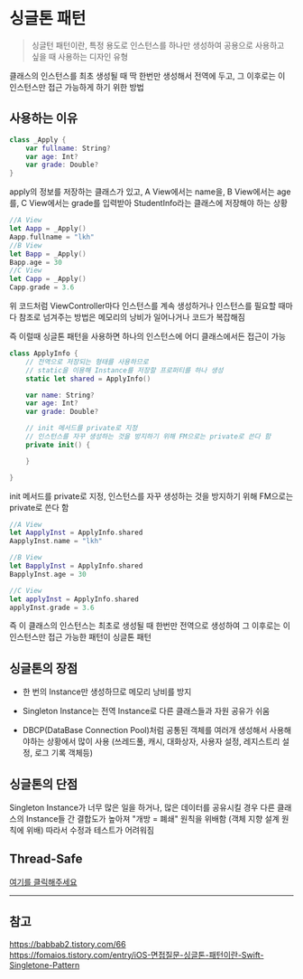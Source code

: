 # 싱글톤 패턴

> 싱글턴 패턴이란, 특정 용도로 인스턴스를 하나만 생성하여 공용으로 사용하고 싶을 때 사용하는 디자인 유형
> <br/>

클래스의 인스턴스를 최초 생성될 때 딱 한번만 생성해서 전역에 두고, 그 이후로는 이 인스턴스만 접근 가능하게 하기 위한 방법
<br/>

## 사용하는 이유

```swift
class _Apply {
    var fullname: String?
    var age: Int?
    var grade: Double?
}
```

apply의 정보를 저장하는 클래스가 있고, A View에서는 name을, B View에서는 age를, C View에서는 grade를 입력받아 StudentInfo라는 클래스에 저장해야 하는 상황
<br/>

```swift
//A View
let Aapp = _Apply()
Aapp.fullname = "lkh"
//B View
let Bapp = _Apply()
Bapp.age = 30
//C View
let Capp = _Apply()
Capp.grade = 3.6
```

위 코드처럼 ViewController마다 인스턴스를 계속 생성하거나 인스턴스를 필요할 때마다 참조로 넘겨주는 방법은 메모리의 낭비가 일어나거나 코드가 복잡해짐
<br/>

즉 이럴때 싱글톤 패턴을 사용하면 하나의 인스턴스에 어디 클래스에서든 접근이 가능
<br/>

```swift
class ApplyInfo {
    // 전역으로 저장되는 형태를 사용하므로
    // static을 이용해 Instance를 저장할 프로퍼티를 하나 생성
    static let shared = ApplyInfo()

    var name: String?
    var age: Int?
    var grade: Double?

    // init 메서드를 private로 지정
    // 인스턴스를 자꾸 생성하는 것을 방지하기 위해 FM으로는 private로 쓴다 함
    private init() {

    }

}
```

init 메서드를 private로 지정, 인스턴스를 자꾸 생성하는 것을 방지하기 위해 FM으로는 private로 쓴다 함
<br/>

```swift
//A View
let AapplyInst = ApplyInfo.shared
AapplyInst.name = "lkh"

//B View
let BapplyInst = ApplyInfo.shared
BapplyInst.age = 30

//C View
let applyInst = ApplyInfo.shared
applyInst.grade = 3.6
```

즉 이 클래스의 인스턴스는 최초로 생성될 때 한번만 전역으로 생성하여 그 이후로는 이 인스턴스만 접근 가능한 패턴이 싱글톤 패턴
<br/>

## 싱글톤의 장점

- 한 번의 Instance만 생성하므로 메모리 낭비를 방지
  <br/>

- Singleton Instance는 전역 Instance로 다른 클래스들과 자원 공유가 쉬움
  <br/>

- DBCP(DataBase Connection Pool)처럼 공통된 객체를 여러개 생성해서 사용해야하는 상황에서 많이 사용 (쓰레드풀, 캐시, 대화상자, 사용자 설정, 레지스트리 설정, 로그 기록 객체등)
  <br/>

## 싱글톤의 단점

Singleton Instance가 너무 많은 일을 하거나, 많은 데이터를 공유시킬 경우 다른 클래스의 Instance들 간 결합도가 높아져 "개방 = 폐쇄" 원칙을 위배함 (객체 지향 설계 원칙에 위배) 따라서 수정과 테스트가 어려워짐
<br/>

## Thread-Safe

[여기를 클릭해주세요](https://github.com/BOLTB0X/Swift_Study/blob/main/study/Singleton/swiftthread.md)

---

## 참고

https://babbab2.tistory.com/66
<br/>
https://fomaios.tistory.com/entry/iOS-면접질문-싱글톤-패턴이란-Swift-Singletone-Pattern
<br/>
